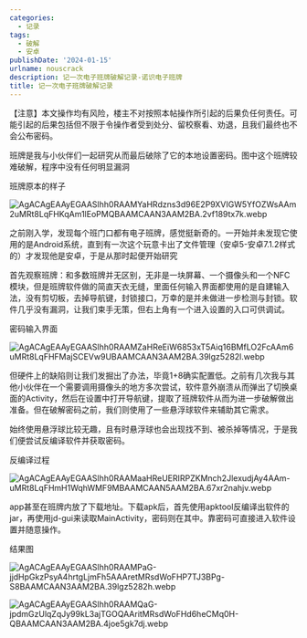 ```yaml
---
categories:
  - 记录
tags:
  - 破解
  - 安卓
publishDate: '2024-01-15'
urlname: nouscrack
description: 记一次电子班牌破解记录-诺识电子班牌
title: 记一次电子班牌破解记录
---
```


【注意】本文操作均有风险，楼主不对按照本帖操作所引起的后果负任何责任。可能引起的后果包括但不限于令操作者受到处分、留校察看、劝退，且我们最终也不会公布密码。


班牌是我与小伙伴们一起研究从而最后破除了它的本地设置密码。图中这个班牌较难破解，程序中没有任何明显漏洞


班牌原本的样子


![AgACAgEAAyEGAASlhh0RAAMYaHRdzns3d96E2P9XVIGW5YfOZWsAAm2uMRt8LqFHKqAm1lEoPMQBAAMCAAN3AAM2BA.2vf189tx7k.webp](https://raw.githubusercontent.com/xtawa/picx-images-hosting/master/5e14b49dda5927178d3629742da8d585.webp)


之前刚入学，发现每个班门口都有电子班牌，感觉挺新奇的。一开始并未发现它使用的是Android系统，直到有一次这个玩意卡出了文件管理（安卓5-安卓7.1.2样式的）才发现他是安卓，于是从那时起便开始研究


首先观察班牌：和多数班牌并无区别，无非是一块屏幕、一个摄像头和一个NFC模块，但是班牌软件做的简直天衣无缝，里面任何输入界面都使用的是自建输入法，没有剪切板，去掉导航键，封锁接口，万幸的是并未做进一步检测与封锁。软件几乎没有漏洞，让我们束手无策，但右上角有一个进入设置的入口可供调试。


密码输入界面


![AgACAgEAAyEGAASlhh0RAAMZaHReEiW6853xT5Aiq16BMfLO2FcAAm6uMRt8LqFHFMajSCEVw9UBAAMCAAN3AAM2BA.39lgz5282l.webp](https://raw.githubusercontent.com/xtawa/picx-images-hosting/master/cba6c279b69484fc247b3b1ceeb4a5f7.webp)


但硬件上的缺陷则让我们发掘出了办法，毕竟1+8确实配置低。之前有几次我与其他小伙伴在一个需要调用摄像头的地方多次尝试，软件意外崩溃从而弹出了切换桌面的Activity，然后在设置中打开导航键，提取了班牌软件从而为进一步破解做出准备。但在破解密码之前，我们则使用了一些悬浮球软件来辅助其它需求。


始终使用悬浮球比较无趣，且有时悬浮球也会出现找不到、被杀掉等情况，于是我们便尝试反编译软件并获取密码。


反编译过程


![AgACAgEAAyEGAASlhh0RAAMaaHReUERIRPZKMnch2JlexudjAy4AAm-uMRt8LqFHmH1WqhWMF9MBAAMCAAN5AAM2BA.67xr2nahjv.webp](https://raw.githubusercontent.com/xtawa/picx-images-hosting/master/9961d9fc0674a8675ecc208719408aa9.webp)


app甚至在班牌内放了下载地址。下载apk后，首先使用apktool反编译出软件的jar，再使用jd-gui来读取MainActivity，密码则在其中。靠密码可直接进入软件设置并随意操作。


结果图


![AgACAgEAAyEGAASlhh0RAAMPaG-jjdHpGkzPsyA4hrtgLjmFh5AAAretMRsdWoFHP7TJ3BPg-S8BAAMCAAN3AAM2BA.39lgz5282h.webp](https://raw.githubusercontent.com/xtawa/picx-images-hosting/master/69b8f957d824b3141b89abadf60102a5.webp)


![AgACAgEAAyEGAASlhh0RAAMQaG-jpdmGzUlqZqJy99kL3ajTGOQAAritMRsdWoFHd6heCMq0H-QBAAMCAAN3AAM2BA.4joe5gk7dj.webp](https://raw.githubusercontent.com/xtawa/picx-images-hosting/master/163df7c111139cec02f83b1934230666.webp)

